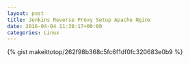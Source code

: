 ```yaml
---
layout: post                                                                                                              
title: Jenkins Reverse Proxy Setup Apache Nginx                                                                                                                       
date: 2016-04-04 11:38:17+00:00                                                                                                                        
categories: Linux                                                                                                                
---                                                                                                                              
```


{% gist makeittotop/262f98b368c5fc6f1df0fc320683e0b9 %}                                                                                                           

